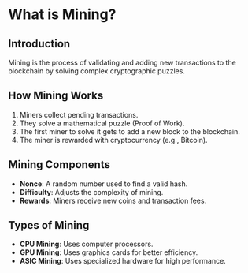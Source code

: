 # What is Mining?

## Introduction
Mining is the process of validating and adding new transactions to the blockchain by solving complex cryptographic puzzles.

## How Mining Works
1. Miners collect pending transactions.
2. They solve a mathematical puzzle (Proof of Work).
3. The first miner to solve it gets to add a new block to the blockchain.
4. The miner is rewarded with cryptocurrency (e.g., Bitcoin).

## Mining Components
- **Nonce**: A random number used to find a valid hash.
- **Difficulty**: Adjusts the complexity of mining.
- **Rewards**: Miners receive new coins and transaction fees.

## Types of Mining
- **CPU Mining**: Uses computer processors.
- **GPU Mining**: Uses graphics cards for better efficiency.
- **ASIC Mining**: Uses specialized hardware for high performance.
